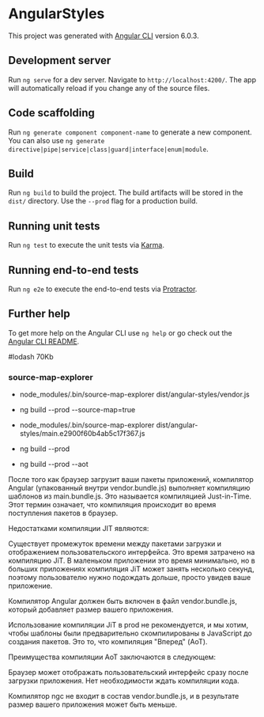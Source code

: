 # AngularStyles

This project was generated with [Angular CLI](https://github.com/angular/angular-cli) version 6.0.3.

## Development server

Run `ng serve` for a dev server. Navigate to `http://localhost:4200/`. The app will automatically reload if you change any of the source files.

## Code scaffolding

Run `ng generate component component-name` to generate a new component. You can also use `ng generate directive|pipe|service|class|guard|interface|enum|module`.

## Build

Run `ng build` to build the project. The build artifacts will be stored in the `dist/` directory. Use the `--prod` flag for a production build.

## Running unit tests

Run `ng test` to execute the unit tests via [Karma](https://karma-runner.github.io).

## Running end-to-end tests

Run `ng e2e` to execute the end-to-end tests via [Protractor](http://www.protractortest.org/).

## Further help

To get more help on the Angular CLI use `ng help` or go check out the [Angular CLI README](https://github.com/angular/angular-cli/blob/master/README.md).


#lodash 70Kb

### source-map-explorer
- node_modules/.bin/source-map-explorer dist/angular-styles/vendor.js

- ng build --prod --source-map=true
- node_modules/.bin/source-map-explorer dist/angular-styles/main.e2900f60b4ab5c17f367.js

- ng build --prod
- ng build --prod --aot

После того как браузер загрузит ваши пакеты приложений, компилятор Angular (упакованный внутри vendor.bundle.js) выполняет компиляцию шаблонов из main.bundle.js. Это называется компиляцией Just-in-Time. Этот термин означает, что компиляция происходит во время поступления пакетов в браузер.

Недостатками компиляции JIT являются:

Существует промежуток времени между пакетами загрузки и отображением пользовательского интерфейса. Это время затрачено на компиляцию JiT. В маленьком приложении это время минимально, но в больших приложениях компиляция JiT может занять несколько секунд, поэтому пользователю нужно подождать дольше, просто увидев ваше приложение.

Компилятор Angular должен быть включен в файл vendor.bundle.js, который добавляет размер вашего приложения.

Использование компиляции JiT в prod не рекомендуется, и мы хотим, чтобы шаблоны были предварительно скомпилированы в JavaScript до создания пакетов. Это то, что компиляция "Вперед" (AoT).

Преимущества компиляции AoT заключаются в следующем:

Браузер может отображать пользовательский интерфейс сразу после загрузки приложения. Нет необходимости ждать компиляции кода.

Компилятор ngc не входит в состав vendor.bundle.js, и в результате размер вашего приложения может быть меньше.
